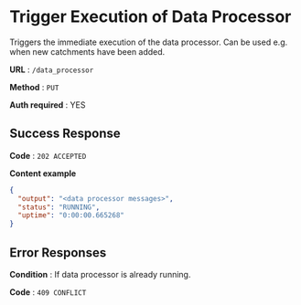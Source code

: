 ﻿
# Trigger Execution of Data Processor

Triggers the immediate execution of the data processor. Can be used e.g. when new catchments have been added.

**URL** : `/data_processor`

**Method** : `PUT`

**Auth required** : YES

## Success Response

**Code** : `202 ACCEPTED`

**Content example**

```json
{
  "output": "<data processor messages>", 
  "status": "RUNNING", 
  "uptime": "0:00:00.665268"
}

```
## Error Responses


**Condition** : If data processor is already running.

**Code** : `409 CONFLICT`
